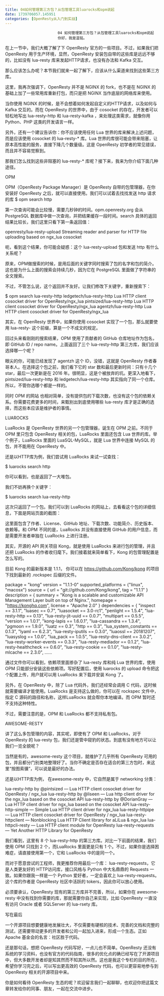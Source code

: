 ```yaml
---
title: 04如何管理第三方包？从包管理工具luarocks和opm说起
date: 1739706057.145951
categories: [OpenResty从入门到实战]
---
```

                            04 如何管理第三方包？从包管理工具luarocks和opm说起
                            你好，我是温铭。

在上一节中，我们大概了解了下 OpenResty 官方的一些项目。不过，如果我们把 OpenResty 用于生产环境，显然，OpenResty 安装包自带的这些库是远远不够的，比如没有 lua-resty 库来发起HTTP请求，也没有办法和 Kafka 交互。

那么应该怎么办呢？本节我们就来一起了解下，应该从什么渠道来找到这些第三方库。

这里，我再次强调下，OpenResty 并不是 NGINX 的 fork，也不是在 NGINX 的基础上加了一些常用库重新打包，而只是把 NGINX 当作底层的网络库来使用。

当你使用 NGINX 的时候，是不会想着如何发起自定义的HTTP请求，以及如何与 Kafka 交互的。而在 OpenResty 的世界中，由于 cosocket 的存在，开发者可以轻松地写出 lua-resty-http 和 lua-resty-kafka ，来处理这类需求，就像你用 Python、PHP 这类的开发语言一样。

另外，还有一个建议告诉你：你不应该使用任何 Lua 世界的库来解决上述问题，而是应该使用 cosocket 的 lua-resty-* 库。Lua 世界的库很可能会带来阻塞，让原本高性能的服务，直接下降几个数量级。这是 OpenResty 初学者的常见错误，而且并不容易觉察到。

那我们怎么找到这些非阻塞的 lua-resty-* 库呢？接下来，我来为你介绍下面几种途径。

OPM

OPM（OpenResty Package Manager）是 OpenResty 自带的包管理器，在你安装好 OpenResty 之后，就可以直接使用。我们可以试着去找找发送 http 请求的库 $ opm search http

第一次查询可能会比较慢，需要几秒钟的时间。opm.openresty.org 会从 PostgreSQL 数据库中做一次查询，并把结果缓存一段时间。search 具体的返回结果比较长，我们这里只看下第一条返回值：

openresty/lua-resty-upload    			Streaming reader and parser for HTTP file uploading based on ngx_lua cosocket


呃，看到这个结果，你可能会疑惑：这个 lua-resty-upload 包和发送 http 有什么关系呢？

原来，OPM做搜索的时候，是用后面的关键字同时搜索了包的名字和包的简介。这也是为什么上面的搜索会持续几秒，因为它在 PostgreSQL 里面做了字符串的全文搜索。

不过，不管怎么说，这个返回并不友好。让我们修改下关键字，重新搜索下：

$ opm search lua-resty-http
ledgetech/lua-resty-http                          Lua HTTP client cosocket driver for OpenResty/ngx_lua
pintsized/lua-resty-http                          Lua HTTP client cosocket driver for OpenResty/ngx_lua
agentzh/lua-resty-http                            Lua HTTP client cosocket driver for OpenResty/ngx_lua


其实，在 OpenResty 世界中，如果你使用 cosocket 实现了一个包，那么就要使用 lua-resty- 这个前缀，算是一个不成文的规定。

回过头来看刚刚的搜索结果，OPM 使用了贡献者的 GitHub 仓库地址作为包名，即 GitHub ID / repo name。上面返回了三个 lua-resty-http 第三方库，我们应该选择哪一个呢？

眼尖的你，可能已经发现了 agentzh 这个 ID，没错，这就是 OpenResty 作者春哥本人。在选择这个包之前，我们看下它的 star 数和最后更新时间：只有十几个 star，最后一次更新是在 2016 年。很明显，这是个被放弃的坑。更深入地看下，pintsized/lua-resty-http 和 ledgetech/lua-resty-http 其实指向了同一个仓库。所以，不管你选哪个都是一样的。

同时 OPM 的网站 也相对简单，没有提供包的下载次数，也没有这个包的依赖关系。你需要花费更多的时间，来甄别出到底使用哪些 lua-resty 库才是正确的选择，而这些本应该是维护者的事情。

LUAROCKS

LuaRocks 是 OpenResty 世界的另一个包管理器，诞生在 OPM 之前。不同于 OPM 里只包含 OpenResty 相关的包，LuaRocks 里面还包含 Lua 世界的库。举个例子，LuaRocks 里面的 LuaSQL-MySQL，就是 Lua 世界中连接 MySQL 的包，并不能用在 OpenResty 中。

还是以HTTP库为例，我们尝试用 LuaRocks 来试一试查找：

$ luarocks search http


你可以看到，也是返回了一大堆包。

我们不妨再换个关键字：

$ luarocks search lua-resty-http


这次只返回了一个包。我们可以到 LuaRocks 的网站上，去看看这个包的详细信息，下面是网站页面的截图：



这里面包含了作者、License、GitHub 地址、下载次数、功能简介、历史版本、依赖等。和 OPM 不同的是，LuaRocks 并没有直接使用 GitHub 的用户信息，而是需要开发者单独在 LuaRocks 上进行注册。

其实，开源的 API 网关项目 Kong，就是使用 LuaRocks 来进行包的管理，并且还把 LuaRocks 的作者收归麾下。我们接着就来简单看下，Kong 的包管理配置是怎么写的。

目前 Kong 的最新版本是 1.1.1， 你可以在 https://github.com/Kong/kong 的项目下找到最新的 .rockspec 后缀的文件。

package = "kong"
version = "1.1.1-0"
supported_platforms = {"linux", "macosx"}
source = {
  url = "git://github.com/Kong/kong",
  tag = "1.1.1"
}
description = {
  summary = "Kong is a scalable and customizable API Management Layer built on top of Nginx.",
  homepage = "https://konghq.com",
  license = "Apache 2.0"
}
dependencies = {
  "inspect == 3.1.1",
  "luasec == 0.7",
  "luasocket == 3.0-rc1",
  "penlight == 1.5.4",
  "lua-resty-http == 0.13",
  "lua-resty-jit-uuid == 0.0.7",
  "multipart == 0.5.5",
  "version == 1.0.1",
  "kong-lapis == 1.6.0.1",
  "lua-cassandra == 1.3.4",
  "pgmoon == 1.9.0",
  "luatz == 0.3",
  "http == 0.3",
  "lua_system_constants == 0.1.3",
  "lyaml == 6.2.3",
  "lua-resty-iputils == 0.3.0",
  "luaossl == 20181207",
  "luasyslog == 1.0.0",
  "lua_pack == 1.0.5",
  "lua-resty-dns-client == 3.0.2",
  "lua-resty-worker-events == 0.3.3",
  "lua-resty-mediador == 0.1.2",
  "lua-resty-healthcheck == 0.6.0",
  "lua-resty-cookie == 0.1.0",
  "lua-resty-mlcache == 2.3.0",
......


通过文件你可以看到，依赖项里面掺杂了 lua-resty 库和纯 Lua 世界的库，使用 OPM 只能部分安装这些依赖项。写好配置后，使用 luarocks 的 upload 命令把这个配置上传，用户就可以用 LuaRocks 来下载并安装 Kong 了。

另外，在 OpenResty 中，除了 Lua 代码外，我们还经常会调用 C 代码，这时候就需要编译才能使用。LuaRocks 是支持这么做的，你可以在 rockspec 文件中，指定 C 源码的路径和名称，这样LuaRocks 就会帮你本地编译。而 OPM 暂时还不支持这种特性。

不过，需要注意的是，OPM 和 LuaRocks 都不支持私有包。

AWESOME-RESTY

讲了这么多包管理的内容，其实呢，即使有了 OPM 和 LuaRocks，对于 OpenResty 的 lua-resty 包，我们还是管中窥豹的状态。到底有没有地方可以让我们一览全貌呢？

当然是有的，awesome-resty 这个项目，就维护了几乎所有 OpenResty 可用的包，并且都分门别类地整理好了。当你不确定是否存在适合的第三方包时，来这里“按图索骥”，可以说是最好的办法。

还是以HTTP库为例， 在awesome-resty 中，它自然是属于 networking 分类：

lua-resty-http by @pintsized — Lua HTTP client cosocket driver for OpenResty / ngx_lua
lua-resty-http by @liseen — Lua http client driver for the ngx_lua based on the cosocket API
lua-resty-http by @DorianGray — Lua HTTP client driver for ngx_lua based on the cosocket API
lua-resty-http-simple — Simple Lua HTTP client driver for ngx_lua
lua-resty-httpipe — Lua HTTP client cosocket driver for OpenResty / ngx_lua
lua-resty-httpclient — Nonblocking Lua HTTP Client library for aLiLua & ngx_lua
lua-httpcli-resty — Lua HTTP client module for OpenResty
lua-resty-requests — Yet Another HTTP Library for OpenResty


我们看到，这里有 8 个 lua-resty-http 的第三方库。对比一下前面的结果，我们使用 OPM 只找到 2 个，而LuaRocks 里面更是只有 1 个。不过，如果你是选择困难症，请直接使用第一个，它和 LuaRocks 中的是同一个。

而对于愿意尝试的工程师，我更推荐你用最后一个库： lua-resty-requests，它是人类更友好的 HTTP访问库，接口风格与 Python 中大名鼎鼎的 Requests 一致。如果你跟我一样是一个 Python 爱好者，一定会喜欢上 lua-resty-requests。这个库的作者是 OpenResty 社区中活跃的 tokers，因此你可以放心使用。

必须要承认，OpenResty 现有的第三方库并不完善，所以，如果你在 awesome-resty 中没有找到你需要的库，那就需要你自己来实现，比如 OpenResty 一直没有访问 Oracle 或者 SQLServer 的 lua-rsety 库。

写在最后

一个开源项目想要健康地发展壮大，不仅需要有硬核的技术、完善的文档和完整的测试，还需要带动更多的开发者和公司一起加入进来，形成一个生态。正如 Apache 基金会的名言：社区胜于代码。

还是那句话，想把 OpenResty 代码写好，一点儿也不简单。OpenResty 还没有系统的学习资料，也没有官方的代码指南，很多的优化点的确已经写在了开源项目中，但大多数开发者却是知其然而不知其所以然。这也是我这个专栏的目的所在，希望你学习完之后，可以写出更高效的 OpenResty 代码，也可以更容易地参与到 OpenResty 相关的开源项目中来。

你是如何看待 OpenResty 生态的呢？欢迎留言我们一起聊聊，也欢迎你把这篇文章转发给你的同事、朋友，一起在交流中进步。

                        
                        
                            